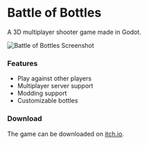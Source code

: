 # Battle of Bottles

A 3D multiplayer shooter game made in Godot.

![Battle of Bottles Screenshot](https://img.itch.zone/aW1hZ2UvMTMzNDIwMy83NzYxNjY4LnBuZw==/original/Fo1BNz.png)

### Features
- Play against other players
- Multiplayer server support
- Modding support
- Customizable bottles

### Download
The game can be downloaded on [itch.io](https://battle-of-bottles.itch.io/battle-of-bottles).
